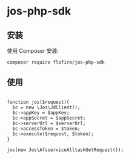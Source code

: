 # jos-php-sdk
## 安装

使用 Composer 安装:

```
composer require flofire/jos-php-sdk
```

## 使用
```

function jos($request){
  $c = new \Jos\JdClient();
  $c->appKey = $appKey;
  $c->appSecret = $appSecret;
  $c->serverUrl = $serverUrl;
  $c->accessToken = $token;
  $c->execute($request, $token);
}

jos(new Jos\AfsserviceAlltaskGetRequest());
```
